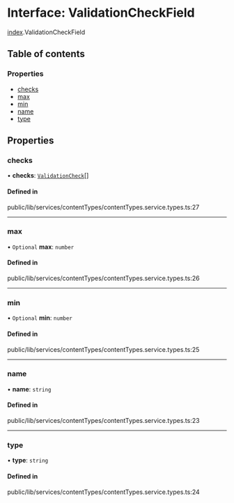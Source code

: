 # Interface: ValidationCheckField

[index](../wiki/index).ValidationCheckField

## Table of contents

### Properties

- [checks](../wiki/index.ValidationCheckField#checks-1)
- [max](../wiki/index.ValidationCheckField#max-1)
- [min](../wiki/index.ValidationCheckField#min-1)
- [name](../wiki/index.ValidationCheckField#name-1)
- [type](../wiki/index.ValidationCheckField#type-1)

## Properties

### checks

• **checks**: [`ValidationCheck`](../wiki/index.ValidationCheck)[]

#### Defined in

public/lib/services/contentTypes/contentTypes.service.types.ts:27

___

### max

• `Optional` **max**: `number`

#### Defined in

public/lib/services/contentTypes/contentTypes.service.types.ts:26

___

### min

• `Optional` **min**: `number`

#### Defined in

public/lib/services/contentTypes/contentTypes.service.types.ts:25

___

### name

• **name**: `string`

#### Defined in

public/lib/services/contentTypes/contentTypes.service.types.ts:23

___

### type

• **type**: `string`

#### Defined in

public/lib/services/contentTypes/contentTypes.service.types.ts:24
